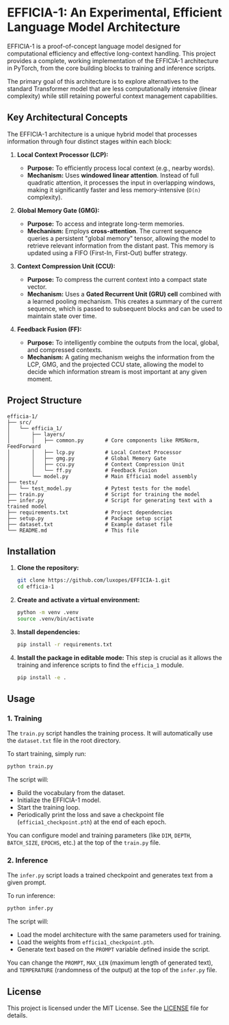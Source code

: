 # EFFICIA-1: An Experimental, Efficient Language Model Architecture

EFFICIA-1 is a proof-of-concept language model designed for computational efficiency and effective long-context handling. This project provides a complete, working implementation of the EFFICIA-1 architecture in PyTorch, from the core building blocks to training and inference scripts.

The primary goal of this architecture is to explore alternatives to the standard Transformer model that are less computationally intensive (linear complexity) while still retaining powerful context management capabilities.

## Key Architectural Concepts

The EFFICIA-1 architecture is a unique hybrid model that processes information through four distinct stages within each block:

1.  **Local Context Processor (LCP):**
    *   **Purpose:** To efficiently process local context (e.g., nearby words).
    *   **Mechanism:** Uses **windowed linear attention**. Instead of full quadratic attention, it processes the input in overlapping windows, making it significantly faster and less memory-intensive (`O(n)` complexity).

2.  **Global Memory Gate (GMG):**
    *   **Purpose:** To access and integrate long-term memories.
    *   **Mechanism:** Employs **cross-attention**. The current sequence queries a persistent "global memory" tensor, allowing the model to retrieve relevant information from the distant past. This memory is updated using a FIFO (First-In, First-Out) buffer strategy.

3.  **Context Compression Unit (CCU):**
    *   **Purpose:** To compress the current context into a compact state vector.
    *   **Mechanism:** Uses a **Gated Recurrent Unit (GRU) cell** combined with a learned pooling mechanism. This creates a summary of the current sequence, which is passed to subsequent blocks and can be used to maintain state over time.

4.  **Feedback Fusion (FF):**
    *   **Purpose:** To intelligently combine the outputs from the local, global, and compressed contexts.
    *   **Mechanism:** A gating mechanism weighs the information from the LCP, GMG, and the projected CCU state, allowing the model to decide which information stream is most important at any given moment.

## Project Structure

```
efficia-1/
├── src/
│   └── efficia_1/
│       ├── layers/
│       │   ├── common.py       # Core components like RMSNorm, FeedForward
│       │   ├── lcp.py          # Local Context Processor
│       │   ├── gmg.py          # Global Memory Gate
│       │   ├── ccu.py          # Context Compression Unit
│       │   └── ff.py           # Feedback Fusion
│       └── model.py            # Main Efficia1 model assembly
├── tests/
│   └── test_model.py           # Pytest tests for the model
├── train.py                    # Script for training the model
├── infer.py                    # Script for generating text with a trained model
├── requirements.txt            # Project dependencies
├── setup.py                    # Package setup script
├── dataset.txt                 # Example dataset file
└── README.md                   # This file
```

## Installation

1.  **Clone the repository:**
    ```bash
    git clone https://github.com/luxopes/EFFICIA-1.git
    cd efficia-1
    ```

2.  **Create and activate a virtual environment:**
    ```bash
    python -m venv .venv
    source .venv/bin/activate
    ```

3.  **Install dependencies:**
    ```bash
    pip install -r requirements.txt
    ```

4.  **Install the package in editable mode:**
    This step is crucial as it allows the training and inference scripts to find the `efficia_1` module.
    ```bash
    pip install -e .
    ```

## Usage

### 1. Training

The `train.py` script handles the training process. It will automatically use the `dataset.txt` file in the root directory.

To start training, simply run:
```bash
python train.py
```

The script will:
- Build the vocabulary from the dataset.
- Initialize the EFFICIA-1 model.
- Start the training loop.
- Periodically print the loss and save a checkpoint file (`efficia1_checkpoint.pth`) at the end of each epoch.

You can configure model and training parameters (like `DIM`, `DEPTH`, `BATCH_SIZE`, `EPOCHS`, etc.) at the top of the `train.py` file.

### 2. Inference

The `infer.py` script loads a trained checkpoint and generates text from a given prompt.

To run inference:
```bash
python infer.py
```

The script will:
- Load the model architecture with the same parameters used for training.
- Load the weights from `efficia1_checkpoint.pth`.
- Generate text based on the `PROMPT` variable defined inside the script.

You can change the `PROMPT`, `MAX_LEN` (maximum length of generated text), and `TEMPERATURE` (randomness of the output) at the top of the `infer.py` file.

## License

This project is licensed under the MIT License. See the [LICENSE](LICENSE) file for details.
